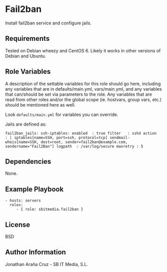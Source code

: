 Fail2ban
========

Install fail2ban service and configure jails.

Requirements
------------

Tested on Debian wheezy and CentOS 6. Likely it works in other versions of Debian and Ubuntu.

Role Variables
--------------

A description of the settable variables for this role should go here, including any variables that are in defaults/main.yml, vars/main.yml, and any variables that can/should be set via parameters to the role. Any variables that are read from other roles and/or the global scope (ie. hostvars, group vars, etc.) should be mentioned here as well.

Look `defaults/main.yml` for variables you can override.

Jails are defined as:

`
fail2ban_jails:
  ssh-iptables:
    enabled  : true
    filter   : sshd
    action   : |
      iptables[name=SSH, port=ssh, protocol=tcp]
      sendmail-whois[name=SSH, dest=root, sender=fail2ban@example.com, sendername="Fail2Ban"]
    logpath  : /var/log/secure
    maxretry : 5
`

Dependencies
------------

None.

Example Playbook
-------------------------

    - hosts: servers
      roles:
         - { role: sbitmedia.fail2ban }

License
-------

BSD

Author Information
------------------

Jonathan Araña Cruz - SB IT Media, S.L.

